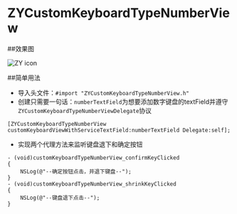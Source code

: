 # ZYCustomKeyboardTypeNumberView
##效果图

![ZY icon](http://i2.tietuku.com/422acb0efd8cbfab.jpg)

##简单用法

*   导入头文件：`#import "ZYCustomKeyboardTypeNumberView.h"`
*   创建只需要一句话：`numberTextField`为想要添加数字键盘的textField并遵守`ZYCustomKeyboardTypeNumberViewDelegate`协议
```
[ZYCustomKeyboardTypeNumberView customKeyboardViewWithServiceTextField:numberTextField Delegate:self];
```
*   实现两个代理方法来监听键盘退下和确定按钮 
```
- (void)customKeyboardTypeNumberView_confirmKeyClicked
{
    NSLog(@"--确定按钮点击，并退下键盘--");
}
- (void)customKeyboardTypeNumberView_shrinkKeyClicked
{
    NSLog(@"--键盘退下点击--");
}
```

